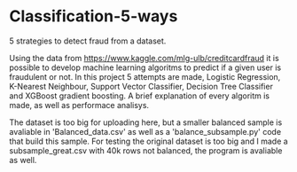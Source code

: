 # Classification-5-ways
5 strategies to detect fraud from a dataset.


Using the data from https://www.kaggle.com/mlg-ulb/creditcardfraud it is possible to develop machine learning algoritms to predict if a given user is fraudulent or not. In this project 5 attempts are made, Logistic Regression, K-Nearest Neighbour, Support Vector Classifier, Decision Tree Classifier and XGBoost gradient boosting. A brief explanation of every algoritm is made, as well as performace analisys.

The dataset is too big for uploading here, but a smaller balanced sample is avaliable in 'Balanced_data.csv' as well as a 'balance_subsample.py' code that build this sample. For testing the original dataset is too big and I made a subsample_great.csv with 40k rows not balanced, the program is avaliable as well.







